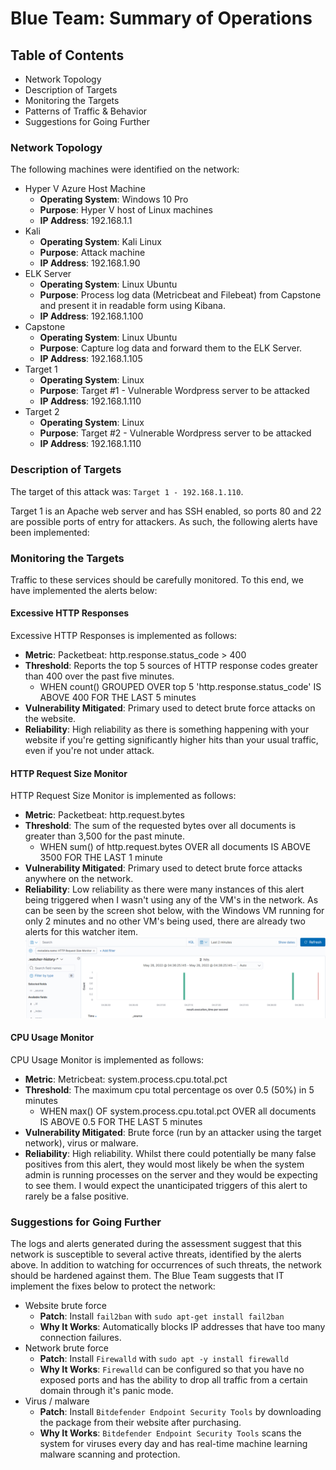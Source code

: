 # Blue Team: Summary of Operations

## Table of Contents
- Network Topology
- Description of Targets
- Monitoring the Targets
- Patterns of Traffic & Behavior
- Suggestions for Going Further

### Network Topology

The following machines were identified on the network:
- Hyper V Azure Host Machine
  - **Operating System**: Windows 10 Pro
  - **Purpose**: Hyper V host of Linux machines
  - **IP Address**: 192.168.1.1
- Kali
  - **Operating System**: Kali Linux
  - **Purpose**: Attack machine
  - **IP Address**: 192.168.1.90
- ELK Server
  - **Operating System**: Linux Ubuntu
  - **Purpose**: Process log data (Metricbeat and Filebeat) from Capstone and present it in readable form using Kibana.
  - **IP Address**: 192.168.1.100
- Capstone
  - **Operating System**: Linux Ubuntu
  - **Purpose**: Capture log data and forward them to the ELK Server.
  - **IP Address**: 192.168.1.105
- Target 1
  - **Operating System**: Linux
  - **Purpose**: Target #1 - Vulnerable Wordpress server to be attacked
  - **IP Address**: 192.168.1.110
- Target 2
  - **Operating System**: Linux
  - **Purpose**: Target #2 - Vulnerable Wordpress server to be attacked
  - **IP Address**: 192.168.1.110

### Description of Targets

The target of this attack was: `Target 1 - 192.168.1.110`.

Target 1 is an Apache web server and has SSH enabled, so ports 80 and 22 are possible ports of entry for attackers. As such, the following alerts have been implemented:

### Monitoring the Targets

Traffic to these services should be carefully monitored. To this end, we have implemented the alerts below:

#### Excessive HTTP Responses

Excessive HTTP Responses is implemented as follows:
  - **Metric**: Packetbeat: http.response.status_code > 400
  - **Threshold**: Reports the top 5 sources of HTTP  response codes greater than 400 over the past five minutes.
    - WHEN count() GROUPED OVER top 5 'http.response.status_code' IS ABOVE 400 FOR THE LAST 5 minutes
  - **Vulnerability Mitigated**: Primary used to detect brute force attacks on the website.
  - **Reliability**: High reliability as there is something happening with your website if you're getting significantly higher hits than your usual traffic, even if you're not under attack.

#### HTTP Request Size Monitor
HTTP Request Size Monitor is implemented as follows:
  - **Metric**: Packetbeat: http.request.bytes
  - **Threshold**: The sum of the requested bytes over all documents is greater than 3,500 for the past minute.
    - WHEN sum() of http.request.bytes OVER all documents IS ABOVE 3500 FOR THE LAST 1 minute
  - **Vulnerability Mitigated**: Primary used to detect brute force attacks anywhere on the network.
  - **Reliability**: Low reliability as there were many instances of this alert being triggered when I wasn't using any of the VM's in the network. As can be seen by the screen shot below, with the Windows VM running for only 2 minutes and no other VM's being used, there are already two alerts for this watcher item.
  ![false-positives](Images/HTTP-Request-Size-Monitor-false-positives.PNG)

#### CPU Usage Monitor
CPU Usage Monitor is implemented as follows:
  - **Metric**: Metricbeat: system.process.cpu.total.pct
  - **Threshold**: The maximum cpu total percentage os over 0.5 (50%) in 5 minutes
    - WHEN max() OF system.process.cpu.total.pct OVER all documents IS ABOVE 0.5 FOR THE LAST 5 minutes
  - **Vulnerability Mitigated**: Brute force (run by an attacker using the target network), virus or malware.
  - **Reliability**: High reliability. Whilst there could potentially be many false positives from this alert, they would most likely be when the system admin is running processes on the server and they would be expecting to see them. I would expect the unanticipated triggers of this alert to rarely be a false positive.

### Suggestions for Going Further

The logs and alerts generated during the assessment suggest that this network is susceptible to several active threats, identified by the alerts above. In addition to watching for occurrences of such threats, the network should be hardened against them. The Blue Team suggests that IT implement the fixes below to protect the network:
- Website brute force
  - **Patch**: Install `fail2ban` with `sudo apt-get install fail2ban`
  - **Why It Works**: Automatically blocks IP addresses that have too many connection failures.
- Network brute force
  - **Patch**: Install `Firewalld` with `sudo apt -y install firewalld`
  - **Why It Works**: `Firewalld` can be configured so that you have no exposed ports and has the ability to drop all traffic from a certain domain through it's panic mode.
- Virus / malware
  - **Patch**: Install `Bitdefender Endpoint Security Tools` by downloading the package from their website after purchasing.
  - **Why It Works**: `Bitdefender Endpoint Security Tools` scans the system for viruses every day and has real-time machine learning malware scanning and protection.
